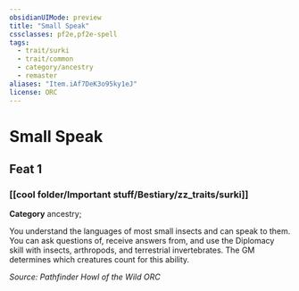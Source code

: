 ```yaml
---
obsidianUIMode: preview
title: "Small Speak"
cssclasses: pf2e,pf2e-spell
tags:
  - trait/surki
  - trait/common
  - category/ancestry
  - remaster
aliases: "Item.iAf7DeK3o95ky1eJ"
license: ORC
---
```

# Small Speak
## Feat 1
### [[cool folder/Important stuff/Bestiary/zz_traits/surki]]

**Category** ancestry; 




You understand the languages of most small insects and can speak to them. You can ask questions of, receive answers from, and use the Diplomacy skill with insects, arthropods, and terrestrial invertebrates. The GM determines which creatures count for this ability.

*Source: Pathfinder Howl of the Wild*
*ORC*